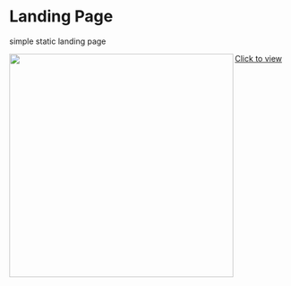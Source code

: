 # Landing Page

simple  static landing page

<img align="left" width="400" src="https://github.com/KaranRay444/first-page/assets/117707132/9f849097-10f0-4b34-b332-49eb8dcbb061">

[Click to view](https://karanray444.github.io/Static-landing-page/)
